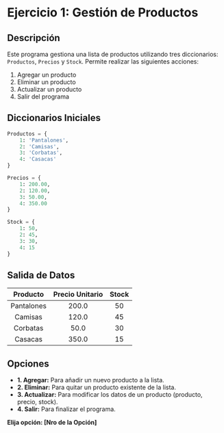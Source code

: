 # Ejercicio 1: Gestión de Productos

## Descripción

Este programa gestiona una lista de productos utilizando tres diccionarios: `Productos`, `Precios` y `Stock`. Permite
realizar las siguientes acciones:

1. Agregar un producto
2. Eliminar un producto
3. Actualizar un producto
4. Salir del programa

## Diccionarios Iniciales

```python
Productos = {
    1: 'Pantalones',
    2: 'Camisas',
    3: 'Corbatas',
    4: 'Casacas'
}

Precios = {
    1: 200.00,
    2: 120.00,
    3: 50.00,
    4: 350.00
}

Stock = {
    1: 50,
    2: 45,
    3: 30,
    4: 15
}
```

## Salida de Datos

|  Producto  | Precio Unitario | Stock |
|:----------:|:---------------:|:-----:|
| Pantalones |      200.0      |  50   |
|  Camisas   |      120.0      |  45   |
|  Corbatas  |      50.0       |  30   |
|  Casacas   |      350.0      |  15   |

## Opciones

* **1. Agregar:** Para añadir un nuevo producto a la lista.
* **2. Eliminar:** Para quitar un producto existente de la lista.
* **3. Actualizar:** Para modificar los datos de un producto (producto, precio, stock).
* **4. Salir:** Para finalizar el programa.

**Elija opción: [Nro de la Opción]**
